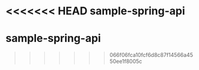 <<<<<<< HEAD
sample-spring-api
=======
# sample-spring-api
>>>>>>> 066f06fca10fcf6d8c87f14566a4550ee1f8005c
